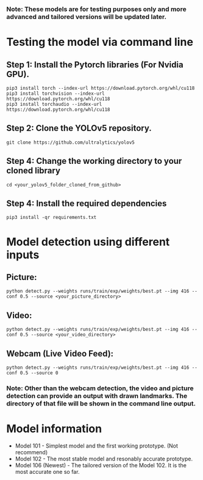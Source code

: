 ### Note: These models are for testing purposes only and more advanced and tailored versions will be updated later.

# Testing the model via command line

## Step 1: Install the Pytorch libraries (For Nvidia GPU).

```shell
pip3 install torch --index-url https://download.pytorch.org/whl/cu118
pip3 install torchvision --index-url https://download.pytorch.org/whl/cu118
pip3 install torchaudio --index-url https://download.pytorch.org/whl/cu118
```

## Step 2: Clone the YOLOv5 repository.

```shell
git clone https://github.com/ultralytics/yolov5
```

## Step 4: Change the working directory to your cloned library

```shell
cd <your_yolov5_folder_cloned_from_github>
```

## Step 4: Install the required dependencies

```shell
pip3 install -qr requirements.txt
```

# Model detection using different inputs

## Picture:

```shell
python detect.py --weights runs/train/exp/weights/best.pt --img 416 --conf 0.5 --source <your_picture_directory>
```

## Video:

```shell
python detect.py --weights runs/train/exp/weights/best.pt --img 416 --conf 0.5 --source <your_video_directory>
```

## Webcam (Live Video Feed):

```shell
python detect.py --weights runs/train/exp/weights/best.pt --img 416 --conf 0.5 --source 0
```

### Note: Other than the webcam detection, the video and picture detection can provide an output with drawn landmarks. The directory of that file will be shown in the command line output.

# Model information

* Model 101 - Simplest model and the first working prototype. (Not recommend)
* Model 102 - The most stable model and resonably accurate prototype.
* Model 106 (Newest) - The tailored version of the Model 102. It is the most accurate one so far.
